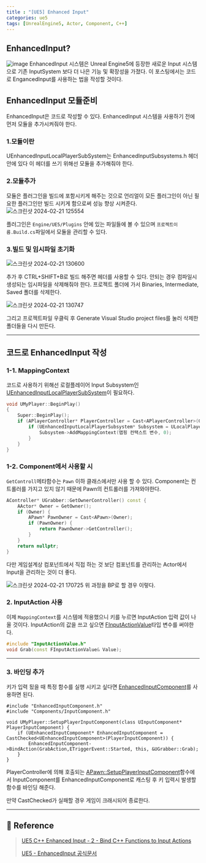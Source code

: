 ```yaml
---
title : "[UE5] Enhanced Input"
categories: ue5
tags: [UnrealEngine5, Actor, Component, C++]
---
```


## EnhancedInput?
![image](https://github.com/mohitto55/mohitto55.github.io/assets/154340583/a97835eb-26a9-4120-8bd5-e04c51590fd8)
EnhancedInput 시스템은 Unreal Engine5에 등장한 새로운 Input 시스템으로 기존 InputSystem 보다 더 나은 기능 및 확장성을 가졌다. 이 포스팅에서는 코드로 EngancedInput를 사용하는 법을 작성할 것이다.

## EnhancedInput 모듈준비
EnhancedInput은 코드로 작성할 수 있다. EnhancedInput 시스템을 사용하기 전에 먼저 모듈을 추가시켜줘야 한다.

### 1.모듈이란
UEnhancedInputLocalPlayerSubSystem는 EnhancedInputSubsystems.h 헤더 안에 있다 이 헤더를 쓰기 위해선 모듈을 추가해줘야 한다.

### 2.모듈추가
모듈은 플러그인을 빌드에 포함시키게 해주는 것으로 언리얼이 모든 플러그인이 아닌 필요한 플러그인만 빌드 시키게 함으로써 성능 향상 시켜준다.
![스크린샷 2024-02-21 125554](https://github.com/mohitto55/mohitto55.github.io/assets/154340583/4f373422-5831-4b69-8cd3-cef821f8f859)

플러그인은 `Engine/UE5/Plugins` 안에 있는 파일들에 볼 수 있으며 `프로젝트이름.Build.cs`파일에서 모듈을 관리할 수 있다.

### 3.빌드 및 임시파일 초기화
![스크린샷 2024-02-21 130600](https://github.com/mohitto55/mohitto55.github.io/assets/154340583/009474f9-35d1-42c5-b3df-e0fdcc9f2e49)

추가 후 CTRL+SHIFT+B로 빌드 해주면 헤더를 사용할 수 있다.
안되는 경우 컴파일시 생성되는 임시파일을 삭제해줘야 한다. 프로젝트 폴더에 가서 Binaries, Intermediate, Saved 폴더를 삭제한다.


![스크린샷 2024-02-21 130747](https://github.com/mohitto55/mohitto55.github.io/assets/154340583/b3854688-4d87-46c1-8ef0-8fb827ebf289)

그리고 프로젝트파일 우클릭 후 Generate Visual Studio project files를 눌러 삭제한 폴더들을 다시 만든다.

---

## 코드로 EnhancedInput 작성
### 1-1. MappingContext
코드로 사용하기 위해선 로컬플레이어 Input Subsystem인 [UEnhancedInputLocalPlayerSubSystem](https://docs.unrealengine.com/4.27/en-US/API/Plugins/EnhancedInput/UEnhancedInputLocalPlayerSubsyst-/)이 필요하다.

```C++
void UMyPlayer::BeginPlay()
{
	Super::BeginPlay();
	if (APlayerController* PlayerController = Cast<APlayerController>(GetController())) {
		if (UEnhancedInputLocalPlayerSubsystem* Subsystem = ULocalPlayer::GetSubsystem< UEnhancedInputLocalPlayerSubsystem>(PlayerController->GetLocalPlayer())) {
			Subsystem->AddMappingContext(맵핑 컨택스트 변수, 0);
		}
	}
}
```

### 1-2. Component에서 사용할 시
`GetControll`메타함수는 `Pawn` 이하 클래스에서만 사용 할 수 있다. Component는 컨트롤러를 가지고 있지 않기 때문에 Pawn의 컨트롤러를 가져와야한다.

``` C++
AController* UGrabber::GetOwnerController() const {
	AActor* Owner = GetOwner();
	if (Owner) {
		APawn* PawnOwner = Cast<APawn>(Owner);
		if (PawnOwner) {
			return PawnOwner->GetController();
		}
	}
	return nullptr;
}
```

다만 게임설계상 컴포넌트에서 직접 하는 것 보단 컴포넌트를 관리하는 Actor에서 Input을 관리하는 것이 더 좋다.

![스크린샷 2024-02-21 170725](https://github.com/mohitto55/mohitto55.github.io/assets/154340583/80ee01ac-c280-40ee-9989-3b32e152886b)
위 과정을 BP로 할 경우 이렇다.

### 2. InputAction 사용
이제 `MappingContext`를 시스템에 적용했으니 키를 누르면 InputAction 입력 값이 나올 것이다.
InputAction의 값을 쓰고 싶으면 [FInputActionValue](https://docs.unrealengine.com/4.26/en-US/API/Plugins/EnhancedInput/FInputActionValue/)타입 변수를 써야한다.

```C++
#include "InputActionValue.h"
void Grab(const FInputActionValue& Value);
```

---

### 3. 바인딩 추가
키가 입력 됬을 때 특정 함수를 실행 시키고 싶다면 [EnhancedInputComponent](https://docs.unrealengine.com/4.27/en-US/API/Plugins/EnhancedInput/UEnhancedInputComponent/)를 사용하면 된다.

```
#include "EnhancedInputComponent.h"
#include "Components/InputComponent.h"

void UMyPlayer::SetupPlayerInputComponent(class UInputComponent* PlayerInputComponent) {
	if (UEnhancedInputComponent* EnhancedInputComponent = CastChecked<UEnhancedInputComponent>(PlayerInputComponent)) {
		EnhancedInputComponent->BindAction(GrabAction,ETriggerEvent::Started, this, &UGrabber::Grab);
	}
}
```
PlayerController에 의해 호출되는  [APawn::SetupPlayerInputComponent](https://docs.unrealengine.com/4.27/en-US/API/Runtime/Engine/GameFramework/APawn/SetupPlayerInputComponent/)함수에서 InputComponent를 EnhancedInputComponent로 캐스팅 후 키 입력시 발생할 함수를 바인딩 해준다.

만약 CastChecked가 실패할 경우 게임이 크래시되어 종료한다.

---
## :page_with_curl: Reference
> [UE5 C++ Enhanced Input - 2 - Bind C++ Functions to Input Actions](https://www.youtube.com/watch?v=fW1pXOAIviw)
> 
> [UE5 - EnhancedInput 공식문서](https://docs.unrealengine.com/5.0/ko/enhanced-input-in-unreal-engine/)